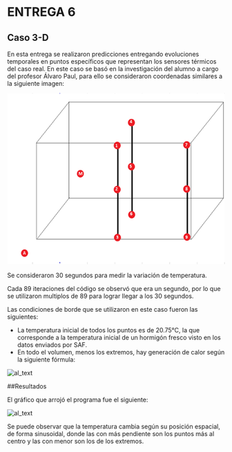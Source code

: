 # ENTREGA 6
## Caso 3-D

En esta entrega se realizaron predicciones entregando evoluciones temporales en puntos específicos que representan los sensores térmicos del caso real. En este caso se basó en la investigación del alumno a cargo del profesor Álvaro Paul, para ello se consideraron coordenadas similares a la siguiente imagen:

![al_text](https://github.com/nicolasilvac/MCOC-Proyecto-1/blob/master/%5BEntrega%206%5D/Puntos%20Sensores.png)

Se consideraron 30 segundos para medir la variación de temperatura. 

Cada 89 iteraciones del código se observó que era un segundo, por lo que se utilizaron multiplos de 89 para lograr llegar a los 30 segundos.

Las condiciones de borde que se utilizaron en este caso fueron las siguientes:
- La temperatura inicial de todos los puntos es de 20.75°C, la que corresponde a la temperatura inicial de un hormigón fresco visto en los datos enviados por SAF.
- En todo el volumen, menos los extremos, hay generación de calor según la siguiente fórmula:

![al_text](https://github.com/nicolasilvac/MCOC-Proyecto-1/blob/master/%5BEntrega%206%5D/Funci%C3%B3n.png)


##Resultados

El gráfico que arrojó el programa fue el siguiente:

![al_text](https://github.com/nicolasilvac/MCOC-Proyecto-1/blob/master/%5BEntrega%206%5D/Gr%C3%A1fico%20Entrega%206.png)

Se puede observar que la temperatura cambia según su posición espacial, de forma sinusoidal, donde las con más pendiente son los puntos más al centro y las con menor son los de los extremos. 

